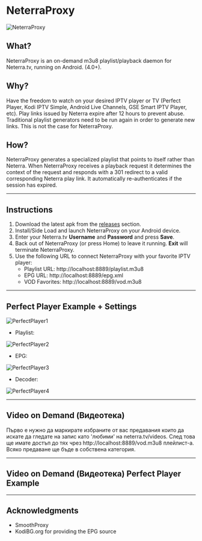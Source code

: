# NeterraProxy

![NeterraProxy](https://raw.githubusercontent.com/sgloutnikov/NeterraProxy/master/app/src/main/res/mipmap-xxhdpi/ic_launcher.png)

## What?
NeterraProxy is an on-demand m3u8 playlist/playback daemon for Neterra.tv, running on Android. (4.0+).

## Why?
Have the freedom to watch on your desired IPTV player or TV (Perfect Player, Kodi IPTV Simple, Android Live Channels, GSE Smart IPTV Player, etc). Play links issued by Neterra expire after 12 hours to prevent abuse. Traditional playlist generators need to be run again in order to generate new links. This is not the case for NeterraProxy.

## How?
NeterraProxy generates a specialized playlist that points to itself rather than Neterra. When NeterraProxy receives a playback request it determines the context of the request and responds with a 301 redirect to a valid corresponding Neterra play link. It automatically re-authenticates if the session has expired.

---
## Instructions
1) Download the latest apk from the [releases](https://github.com/sgloutnikov/NeterraProxy/releases) section.
2) Install/Side Load and launch NeterraProxy on your Android device. 
3) Enter your Neterra.tv **Username** and **Password** and press **Save**.
4) Back out of NeterraProxy (or press Home) to leave it running. **Exit** will terminate NeterraProxy.
5) Use the following URL to connect NeterraProxy with your favorite IPTV player:
    * Playlist URL: http://localhost:8889/playlist.m3u8
    * EPG URL: http://localhost:8889/epg.xml
    * VOD Favorites: http://localhost:8889/vod.m3u8
---
## Perfect Player Example + Settings
![PerfectPlayer1](https://raw.githubusercontent.com/sgloutnikov/NeterraProxy/master/screenshots/pp1.png)

* Playlist:

![PerfectPlayer2](https://raw.githubusercontent.com/sgloutnikov/NeterraProxy/master/screenshots/pp2.png)

* EPG:

![PerfectPlayer3](https://raw.githubusercontent.com/sgloutnikov/NeterraProxy/master/screenshots/pp3.png)

* Decoder:

![PerfectPlayer4](https://raw.githubusercontent.com/sgloutnikov/NeterraProxy/master/screenshots/pp4.png)

---
## Video on Demand (Видеотека)
Първо е нужно да маркирате избраните от вас предавания които да искате да гледате на запис като 'любими' на neterra.tv/videos. След това ще имате достъп до тях чрез http://localhost:8889/vod.m3u8 плейлист-а. Всяко предаване ще бъде в собствена категория. 

---
## Video on Demand (Видеотека) Perfect Player Example


---
## Acknowledgments
* SmoothProxy
* KodiBG.org for providing the EPG source

